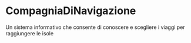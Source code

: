 # CompagniaDiNavigazione
 Un sistema informativo che consente di conoscere e scegliere i viaggi per raggiungere le isole
